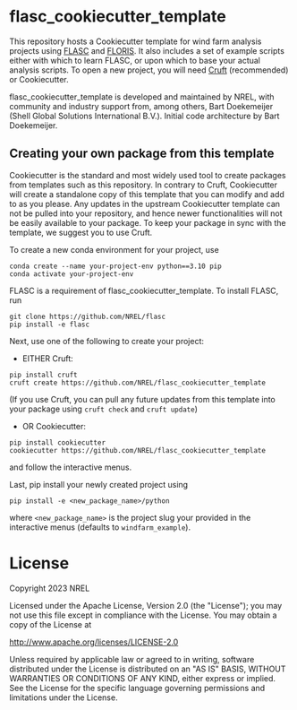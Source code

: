 # flasc_cookiecutter_template
This repository hosts a Cookiecutter template for wind farm analysis projects using [FLASC](https://github.com/NREL/flasc/) and [FLORIS](https://github.com/NREL/floris). It also includes a set of example scripts either with which to learn FLASC, or upon which to base your actual analysis scripts. To open a new project, you will need [Cruft](https://cruft.github.io/cruft/) (recommended) or Cookiecutter.

flasc_cookiecutter_template is developed and maintained by NREL, with community and industry support from, among others, Bart Doekemeijer (Shell Global Solutions International B.V.). Initial code architecture by Bart Doekemeijer.


## Creating your own package from this template
Cookiecutter is the standard and most widely used tool to create packages from templates such as this repository. In contrary to Cruft, Cookiecutter will create a standalone copy of this template that you can modify and add to as you please. Any updates in the upstream Cookiecutter template can not be pulled into your repository, and hence newer functionalities will not be easily available to your package. To keep your package in sync with the template, we suggest you to use Cruft. 

To create a new conda environment for your project, use
```
conda create --name your-project-env python==3.10 pip
conda activate your-project-env
```

FLASC is a requirement of flasc_cookiecutter_template. To install FLASC, run
```
git clone https://github.com/NREL/flasc
pip install -e flasc
```

Next, use one of the following to create your project:
* EITHER Cruft:
```
pip install cruft
cruft create https://github.com/NREL/flasc_cookiecutter_template
```
(If you use Cruft, you can pull any future updates from this template into your package using
`cruft check` and `cruft update`)

* OR Cookiecutter:
```
pip install cookiecutter
cookiecutter https://github.com/NREL/flasc_cookiecutter_template
```

and follow the interactive menus. 

Last, pip install your newly created project using
```
pip install -e <new_package_name>/python
```
where `<new_package_name>` is the project slug your provided in the interactive menus (defaults to `windfarm_example`).
# License

Copyright 2023 NREL

Licensed under the Apache License, Version 2.0 (the "License");
you may not use this file except in compliance with the License.
You may obtain a copy of the License at

   http://www.apache.org/licenses/LICENSE-2.0

Unless required by applicable law or agreed to in writing, software
distributed under the License is distributed on an "AS IS" BASIS,
WITHOUT WARRANTIES OR CONDITIONS OF ANY KIND, either express or implied.
See the License for the specific language governing permissions and
limitations under the License.

